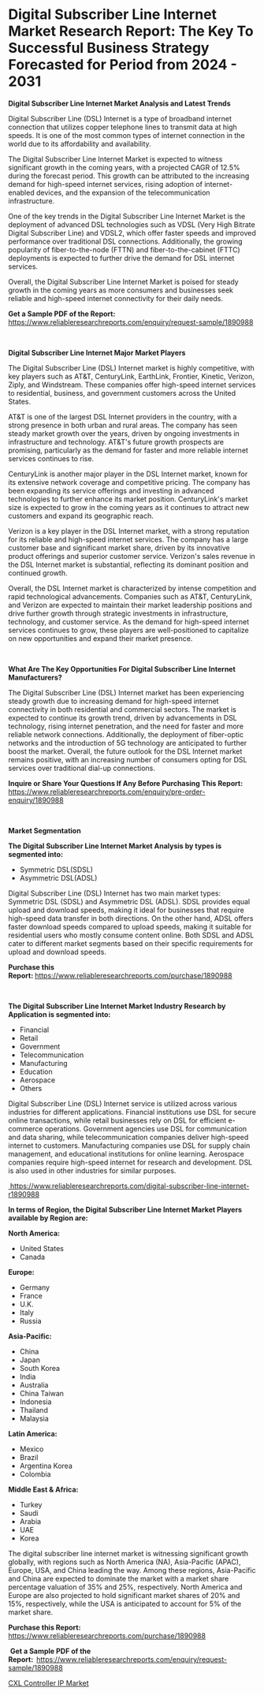 <p><h1>Digital Subscriber Line Internet Market Research Report: The Key To Successful Business Strategy Forecasted for Period from 2024 - 2031</h1></p><p><strong>Digital Subscriber Line Internet Market Analysis and Latest Trends</strong></p>
<p><p>Digital Subscriber Line (DSL) Internet is a type of broadband internet connection that utilizes copper telephone lines to transmit data at high speeds. It is one of the most common types of internet connection in the world due to its affordability and availability.</p><p>The Digital Subscriber Line Internet Market is expected to witness significant growth in the coming years, with a projected CAGR of 12.5% during the forecast period. This growth can be attributed to the increasing demand for high-speed internet services, rising adoption of internet-enabled devices, and the expansion of the telecommunication infrastructure.</p><p>One of the key trends in the Digital Subscriber Line Internet Market is the deployment of advanced DSL technologies such as VDSL (Very High Bitrate Digital Subscriber Line) and VDSL2, which offer faster speeds and improved performance over traditional DSL connections. Additionally, the growing popularity of fiber-to-the-node (FTTN) and fiber-to-the-cabinet (FTTC) deployments is expected to further drive the demand for DSL internet services.</p><p>Overall, the Digital Subscriber Line Internet Market is poised for steady growth in the coming years as more consumers and businesses seek reliable and high-speed internet connectivity for their daily needs.</p></p>
<p><strong>Get a Sample PDF of the Report:&nbsp;</strong> <a href="https://www.reliableresearchreports.com/enquiry/request-sample/1890988">https://www.reliableresearchreports.com/enquiry/request-sample/1890988</a></p>
<p>&nbsp;</p>
<p><strong>Digital Subscriber Line Internet Major Market Players</strong></p>
<p><p>The Digital Subscriber Line (DSL) Internet market is highly competitive, with key players such as AT&T, CenturyLink, EarthLink, Frontier, Kinetic, Verizon, Ziply, and Windstream. These companies offer high-speed internet services to residential, business, and government customers across the United States.</p><p>AT&T is one of the largest DSL Internet providers in the country, with a strong presence in both urban and rural areas. The company has seen steady market growth over the years, driven by ongoing investments in infrastructure and technology. AT&T's future growth prospects are promising, particularly as the demand for faster and more reliable internet services continues to rise.</p><p>CenturyLink is another major player in the DSL Internet market, known for its extensive network coverage and competitive pricing. The company has been expanding its service offerings and investing in advanced technologies to further enhance its market position. CenturyLink's market size is expected to grow in the coming years as it continues to attract new customers and expand its geographic reach.</p><p>Verizon is a key player in the DSL Internet market, with a strong reputation for its reliable and high-speed internet services. The company has a large customer base and significant market share, driven by its innovative product offerings and superior customer service. Verizon's sales revenue in the DSL Internet market is substantial, reflecting its dominant position and continued growth.</p><p>Overall, the DSL Internet market is characterized by intense competition and rapid technological advancements. Companies such as AT&T, CenturyLink, and Verizon are expected to maintain their market leadership positions and drive further growth through strategic investments in infrastructure, technology, and customer service. As the demand for high-speed internet services continues to grow, these players are well-positioned to capitalize on new opportunities and expand their market presence.</p></p>
<p>&nbsp;</p>
<p><strong>What Are The Key Opportunities For Digital Subscriber Line Internet Manufacturers?</strong></p>
<p><p>The Digital Subscriber Line (DSL) Internet market has been experiencing steady growth due to increasing demand for high-speed internet connectivity in both residential and commercial sectors. The market is expected to continue its growth trend, driven by advancements in DSL technology, rising internet penetration, and the need for faster and more reliable network connections. Additionally, the deployment of fiber-optic networks and the introduction of 5G technology are anticipated to further boost the market. Overall, the future outlook for the DSL Internet market remains positive, with an increasing number of consumers opting for DSL services over traditional dial-up connections.</p></p>
<p><strong>Inquire or Share Your Questions If Any Before Purchasing This Report:</strong> <a href="https://www.reliableresearchreports.com/enquiry/pre-order-enquiry/1890988">https://www.reliableresearchreports.com/enquiry/pre-order-enquiry/1890988</a></p>
<p>&nbsp;</p>
<p><strong>Market Segmentation</strong></p>
<p><strong>The Digital Subscriber Line Internet Market Analysis by types is segmented into:</strong></p>
<p><ul><li>Symmetric DSL(SDSL)</li><li>Asymmetric DSL(ADSL)</li></ul></p>
<p><p>Digital Subscriber Line (DSL) Internet has two main market types: Symmetric DSL (SDSL) and Asymmetric DSL (ADSL). SDSL provides equal upload and download speeds, making it ideal for businesses that require high-speed data transfer in both directions. On the other hand, ADSL offers faster download speeds compared to upload speeds, making it suitable for residential users who mostly consume content online. Both SDSL and ADSL cater to different market segments based on their specific requirements for upload and download speeds.</p></p>
<p><strong>Purchase this Report:&nbsp;</strong><a href="https://www.reliableresearchreports.com/purchase/1890988">https://www.reliableresearchreports.com/purchase/1890988</a></p>
<p>&nbsp;</p>
<p><strong>The Digital Subscriber Line Internet Market Industry Research by Application is segmented into:</strong></p>
<p><ul><li>Financial</li><li>Retail</li><li>Government</li><li>Telecommunication</li><li>Manufacturing</li><li>Education</li><li>Aerospace</li><li>Others</li></ul></p>
<p><p>Digital Subscriber Line (DSL) Internet service is utilized across various industries for different applications. Financial institutions use DSL for secure online transactions, while retail businesses rely on DSL for efficient e-commerce operations. Government agencies use DSL for communication and data sharing, while telecommunication companies deliver high-speed internet to customers. Manufacturing companies use DSL for supply chain management, and educational institutions for online learning. Aerospace companies require high-speed internet for research and development. DSL is also used in other industries for similar purposes.</p></p>
<p><a href="https://www.reliableresearchreports.com/digital-subscriber-line-internet-r1890988">&nbsp;https://www.reliableresearchreports.com/digital-subscriber-line-internet-r1890988</a></p>
<p><strong>In terms of Region, the Digital Subscriber Line Internet Market Players available by Region are:</strong></p>
<p>
    <p> <strong> North America: </strong>
        <ul>
            <li>United States</li>
            <li>Canada</li>
        </ul>
        </p> 
    <p> <strong> Europe: </strong>
        <ul>
            <li>Germany</li>
            <li>France</li>
            <li>U.K.</li>
            <li>Italy</li>
            <li>Russia</li>
        </ul>
        </p> 
    <p> <strong> Asia-Pacific: </strong>
        <ul>
            <li>China</li>
            <li>Japan</li>
            <li>South Korea</li>
            <li>India</li>
            <li>Australia</li>
            <li>China Taiwan</li>
            <li>Indonesia</li>
            <li>Thailand</li>
            <li>Malaysia</li>
        </ul>
        </p> 
    <p> <strong> Latin America: </strong>
        <ul>
            <li>Mexico</li>
            <li>Brazil</li>
            <li>Argentina Korea</li>
            <li>Colombia</li>
        </ul>
        </p> 
    <p> <strong> Middle East & Africa: </strong>
        <ul>
            <li>Turkey</li>
            <li>Saudi</li>
            <li>Arabia</li>
            <li>UAE</li>
            <li>Korea</li>
        </ul>
    </p>
    </p>
<p><p>The digital subscriber line internet market is witnessing significant growth globally, with regions such as North America (NA), Asia-Pacific (APAC), Europe, USA, and China leading the way. Among these regions, Asia-Pacific and China are expected to dominate the market with a market share percentage valuation of 35% and 25%, respectively. North America and Europe are also projected to hold significant market shares of 20% and 15%, respectively, while the USA is anticipated to account for 5% of the market share.</p></p>
<p><strong>Purchase this Report: </strong><a href="https://www.reliableresearchreports.com/purchase/1890988">https://www.reliableresearchreports.com/purchase/1890988</a></p>
<p>&nbsp;<strong>Get a Sample PDF of the Report:&nbsp;&nbsp;</strong><a href="https://www.reliableresearchreports.com/enquiry/request-sample/1890988">https://www.reliableresearchreports.com/enquiry/request-sample/1890988</a></p>
<p><strong></strong></p>
<p><p><a href="https://github.com/RickHolmes3/Market-Research-Report-List-4/blob/main/cxl-controller-ip-market.md">CXL Controller IP Market</a></p></p>